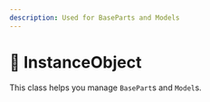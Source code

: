 ```yaml
---
description: Used for BaseParts and Models
---
```


# 📀 InstanceObject

This class helps you manage `BasePart`s and `Model`s.
